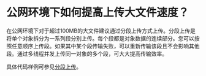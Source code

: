 # 公网环境下如何提高上传大文件速度？<a name="obs_21_2112"></a>

在公网环境下对于超过100MB的大文件建议通过分段上传方式上传。分段上传是将单个对象拆分为一系列段分别上传。每个段都是对象数据的连续部分。您可以按照任意顺序上传段。如果其中某个段传输失败，可以重新传输该段且不会影响其他段。通过多线程并发上传同一对象的多个段，可大大提高传输效率。

具体代码样例可参见[分段上传](分段上传.md)。

